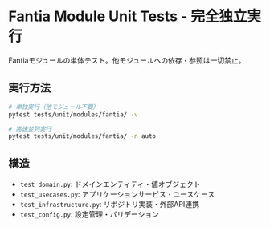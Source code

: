 # Fantia Module Unit Tests - 完全独立実行

Fantiaモジュールの単体テスト。他モジュールへの依存・参照は一切禁止。

## 実行方法

```bash
# 単独実行（他モジュール不要）
pytest tests/unit/modules/fantia/ -v

# 高速並列実行
pytest tests/unit/modules/fantia/ -n auto
```

## 構造

- `test_domain.py`: ドメインエンティティ・値オブジェクト
- `test_usecases.py`: アプリケーションサービス・ユースケース
- `test_infrastructure.py`: リポジトリ実装・外部API連携
- `test_config.py`: 設定管理・バリデーション
